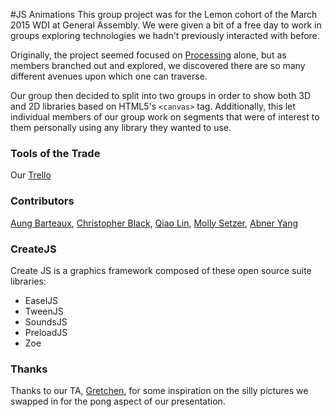 #JS Animations
This group project was for the Lemon cohort of the March 2015 WDI at General Assembly. We were given a bit of a free day to work in groups exploring technologies we hadn't previously interacted with before. 

Originally, the project seemed focused on [Processing](https://processing.org/) alone, but as members branched out and explored, we discovered there are so many different avenues upon which one can traverse.

Our group then decided to split into two groups in order to show both 3D and 2D libraries based on HTML5's `<canvas>` tag. Additionally, this let individual members of our group work on segments that were of interest to them personally using any library they wanted to use. 

### Tools of the Trade
Our [Trello](https://trello.com/b/De0tTe3r/general-assembly-sweet-libs-group-project)

### Contributors
[Aung Barteaux](https://github.com/aung-barto), [Christopher Black](https://github.com/huckpilot), [Qiao Lin](https://github.com/qclin), [Molly Setzer](https://github.com/MawlSetz), [Abner Yang](http://github.com/sunsheeppoplar)

### CreateJS
Create JS is a graphics framework composed of these open source suite libraries:
   * EaselJS
   * TweenJS
   * SoundsJS
   * PreloadJS
   * Zoe







### Thanks
Thanks to our TA, [Gretchen](https://github.com/gretchenziegler), for some inspiration on the silly pictures we swapped in for the pong aspect of our presentation. 

